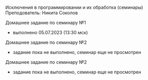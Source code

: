 Исключения в программировании и их обработка (семинары)
Преподователь: Никита Соколов

Домашнее задание по семинару №1
* выполнено 05.07.2023 (13:30 мск)


Домашнее задание по семинару №2
* задание пока не выполнено, семинар еще не просмотрен

Домашнее задание по семинару №2
* задание пока не выполнено, семинар еще не просмотрен